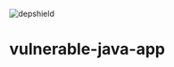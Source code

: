 ![depshield](https://prod-green.depshield.sonatype.org/badges/hawksoft-dot-org/vulnerable-java-app/depshield.svg)

# vulnerable-java-app
